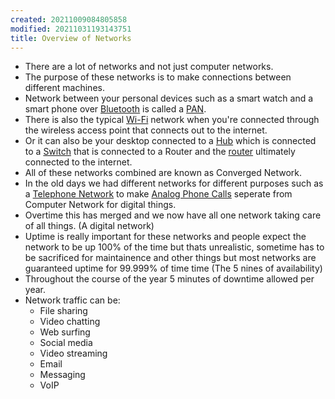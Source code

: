 ```yaml
---
created: 20211009084805858
modified: 20211031193143751
title: Overview of Networks
---
```


- There are a lot of networks and not just computer networks.
- The purpose of these networks is to make connections between different machines.
- Network between your personal devices such as a smart watch and a smart phone over [Bluetooth](#Bluetooth) is called a [PAN](#PAN).
- There is also the typical [Wi-Fi](#Wi-Fi) network when you're connected through the wireless access point that connects out to the internet.
- Or it can also be your desktop connected to a [Hub](#Hub) which is connected to a [Switch](#Switch) that is connected to a Router and the [router](#router) ultimately connected to the internet.
- All of these networks combined are known as Converged Network.
- In the old days we had different networks for different purposes such as a [Telephone Network](#Telephone%20Network) to make [Analog Phone Calls](#Analog%20Phone%20Calls) seperate from Computer Network for digital things.
- Overtime this has merged and we now have all one network taking care of all things. (A digital network)
- Uptime is really important for these networks and people expect the network to be up 100% of the time but thats unrealistic, sometime has to be sacrificed for maintainence and other things but most networks are guaranteed uptime for 99.999% of time time (The 5 nines of availability)
- Throughout the course of the year 5 minutes of downtime allowed per year.
- Network traffic can be:
  - File sharing
  - Video chatting
  - Web surfing
  - Social media
  - Video streaming
  - Email
  - Messaging
  - VoIP
